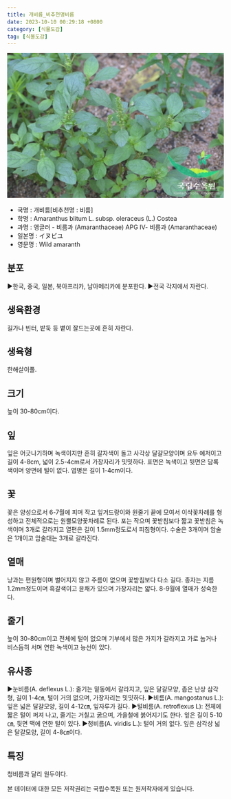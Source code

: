 ```yaml
---
title: 개비름_비추천명비름
date: 2023-10-10 00:29:18 +0800
category: [식물도감]
tag: [식물도감]
---
```




![개비름[비추천명 : 비름]](/assets/img/fileUpload/plants/basic/Amaranthaceae/Amaranthus/13253/1_th2.JPG)
- 국명 : 개비름[비추천명 : 비름]
- 학명 : Amaranthus blitum L. subsp. oleraceus (L.) Costea
- 과명 : 앵글러 - 비름과 (Amaranthaceae) APG Ⅳ- 비름과 (Amaranthaceae)
- 일본명 : イヌビユ
- 영문명 : Wild amaranth


## 분포
▶한국, 중국, 일본, 북아프리카, 남아메리카에 분포한다.
▶전국 각지에서 자란다.
## 생육환경
길가나 빈터, 밭둑 등 볕이 잘드는곳에 흔히 자란다.
## 생육형
한해살이풀.
## 크기
높이 30-80cm이다.
## 잎
잎은 어긋나기하며 녹색이지만 흔히 갈자색이 돌고 사각상 달걀모양이며 요두 예저이고 길이 4-8cm, 넓이 2.5-4cm로서 가장자리가 밋밋하다. 표면은 녹색이고 뒷면은 담록색이며 양면에 털이 없다. 엽병은 길이 1-4cm이다.
## 꽃
꽃은 양성으로서 6-7월에 피며 작고 잎겨드랑이와 원줄기 끝에 모여서 이삭꽃차례를 형성하고 전체적으로는 원뿔모양꽃차례로 된다. 포는 작으며 꽃받침보다 짧고 꽃받침은 녹색이며 3개로 갈라지고 열편은 길이 1.5mm정도로서 피침형이다. 수술은 3개이며 암술은 1개이고 암술대는 3개로 갈라진다.
## 열매
낭과는 편원형이며 벌어지지 않고 주름이 없으며 꽃받침보다 다소 길다. 종자는 지름 1.2mm정도이며 흑갈색이고 윤채가 있으며 가장자리는 얇다. 8-9월에 열매가 성숙한다.
## 줄기
높이 30-80cm이고 전체에 털이 없으며 기부에서 많은 가지가 갈라지고 가로 눕거나 비스듬히 서며 연한 녹색이고 능선이 있다.
## 유사종
▶눈비름(A. deflexus L.): 줄기는 밑동에서 갈라지고, 잎은 달걀모양, 좁은 난상 삼각형, 길이 1-4㎝, 털이 거의 없으며, 가장자리는 밋밋하다. 
▶비름(A. mangostanus L.): 잎은 넓은 달걀모양, 길이 4-12㎝, 잎자루가 길다.
▶털비름(A. retroflexus L): 전체에 짧은 털이 퍼져 나고, 줄기는 거칠고 굵으며, 가을철에 붉어지기도 한다. 잎은 길이 5-10㎝, 뒷면 맥에 연한 털이 있다.
▶청비름(A. viridis L.): 털이 거의 없다. 잎은 삼각상 넓은 달걀모양, 길이 4-8㎝이다.
## 특징
청비름과 달리 원두이다.






본 데이터에 대한 모든 저작권리는 국립수목원 또는 원저작자에게 있습니다.
